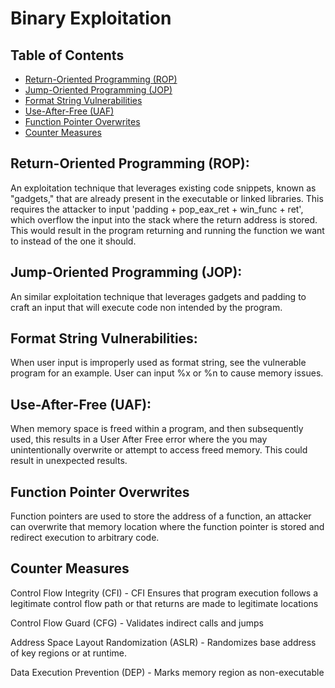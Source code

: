 
# Binary Exploitation

## Table of Contents
* [Return-Oriented Programming (ROP)](#Return-Oriented-Programming-(ROP))
* [Jump-Oriented Programming (JOP)](#Jump-Oriented-Programming-(JOP))
* [Format String Vulnerabilities](#Format-String-Vulnerabilities)
* [Use-After-Free (UAF)](#Use-After-Free-(UAF))
* [Function Pointer Overwrites](#Function-Pointer-Overwrites)
* [Counter Measures](#Counter-Measures)

## Return-Oriented Programming (ROP):

An exploitation technique that leverages existing code snippets, known as "gadgets," that are already present in the executable or linked libraries. This requires the attacker to input 'padding + pop_eax_ret + win_func + ret', which overflow the input into the stack where the return address is stored. This would result in the program returning and running the function we want to instead of the one it should.

## Jump-Oriented Programming (JOP):

An similar exploitation technique that leverages gadgets and padding to craft an input that will execute code non intended by the program. 

## Format String Vulnerabilities: 

When user input is improperly used as format string, see the vulnerable program for an example. User can input %x or %n to cause memory issues.

## Use-After-Free (UAF):

When memory space is freed within a program, and then subsequently used, this results in a User After Free error where the you may unintentionally overwrite or attempt to access freed memory. This could result in unexpected results.

## Function Pointer Overwrites

Function pointers are used to store the address of a function, an attacker can overwrite that memory location where the function pointer is stored and redirect execution to arbitrary code.

## Counter Measures

Control Flow Integrity (CFI) - CFI Ensures that program execution follows a legitimate control flow path or that returns are made to legitimate locations

Control Flow Guard (CFG) - Validates indirect calls and jumps 

Address Space Layout Randomization (ASLR) - Randomizes base address of key regions or at runtime.

Data Execution Prevention (DEP) - Marks memory region as non-executable


